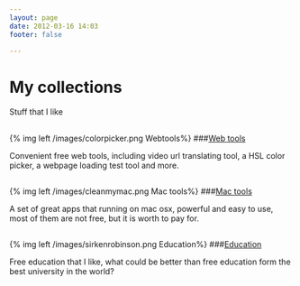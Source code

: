 ```yaml
---
layout: page
date: 2012-03-16 14:03
footer: false

---
```


# My collections
Stuff that I like
## 

{% img left /images/colorpicker.png Webtools%}
###[Web tools](./my-collections/webtools.html)

Convenient free web tools, including video url translating tool, a HSL color picker, a webpage loading test tool and more.

## 

{% img left /images/cleanmymac.png Mac tools%}
###[Mac tools](./my-collections/software.html)

A set of great apps that running on mac osx, powerful and easy to use, most of them are not free, but it is worth to pay for. 

## 

{% img left /images/sirkenrobinson.png Education%}
###[Education](./my-collections/education.html)

Free education that I like, what could be better than free education form the best university in the world? 
                       

